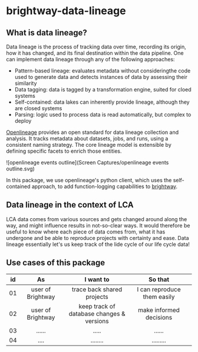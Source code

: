 # brightway-data-lineage

## What is data lineage?
Data lineage is the process of tracking data over time, recording its origin, how it has changed, and its final destination within the data pipeline. One can implement data lineage through any of the following approaches:
- Pattern-based lineage: evaluates metadata without consideringthe code used to generate data and detects instances of data by assessing their similarity
- Data tagging: data is tagged by a transformation engine, suited for cloed systems
- Self-contained: data lakes can inherently provide lineage, although they are closed systems
- Parsing: logic used to process data is read automatically, but complex to deploy

[Openlineage](https://openlineage.io/) provides an open standard for data lineage collection and analysis. It tracks metadata about datasets, jobs, and runs, using a consistent naming strategy. The core lineage model is extensible by defining specific facets to enrich those entities. 

![openlineage events outline](Screen Captures/openlineage events outline.svg)

In this package, we use openlineage's python client, which uses the self-contained approach, to add function-logging capabilities to [brightway](https://github.com/brightway-lca/brightway25).

## Data lineage in the context of LCA
LCA data comes from various sources and gets changed around along the way, and might influence results in not-so-clear ways. It would therefore be useful to know where each piece of data comes from, what it has undergone and be able to reproduce projects with certainty and ease. Data lineage essentially let's us keep track of the lide cycle of our life cycle data!

## Use cases of this package


|id        | As                   | I want to                                                 | So that                                          |       |
| :---:    |  :---:               |  :---:                                                    |  :---:                                           |  :---:|
| 01       | user of Brightway    | trace back shared projects                                | I can reproduce them easily                      |       |
| 02       | user of Brightway    | keep track of database changes & versions                 | make informed decisions                          |       |
| 03       | ......               | .....                                                     | ......                                           |       |
| 04       | ....                 | ........                                                  | .........                                        |       |

